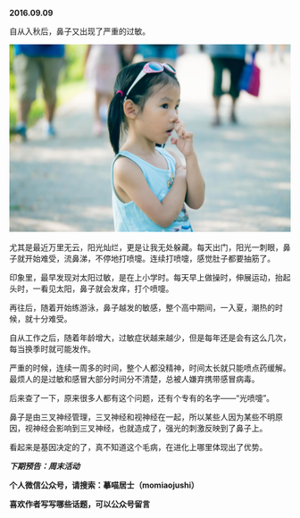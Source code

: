 
          
            
**2016.09.09**

自从入秋后，鼻子又出现了严重的过敏。




![](img/51001-22b2abba60050253.jpg)




尤其是最近万里无云，阳光灿烂，更是让我无处躲藏。每天出门，阳光一刺眼，鼻子就开始难受，流鼻涕，不停地打喷嚏。连续打喷嚏，感觉肚子都要抽筋了。

印象里，最早发现对太阳过敏，是在上小学时。每天早上做操时，伸展运动，抬起头时，一看见太阳，鼻子就会发痒，打个喷嚏。

再往后，随着开始练游泳，鼻子越发的敏感，整个高中期间，一入夏，潮热的时候，就十分难受。

自从工作之后，随着年龄增大，过敏症状越来越少，但是每年还是会有这么几次，每当换季时就可能发作。

严重的时候，连续一周多的时间，整个人都没精神，时间太长就只能喷点药缓解。最烦人的是过敏和感冒大部分时间分不清楚，总被人嫌弃携带感冒病毒。

后来查了一下，原来很多人都有这个问题，还有个专有的名字——“光喷嚏”。

鼻子是由三叉神经管理，三叉神经和视神经在一起，所以某些人因为某些不明原因，视神经会影响到三叉神经，也就造成了，强光的刺激反映到了鼻子上。

看起来是基因决定的了，真不知道这个毛病，在进化上哪里体现出了优势。


***下期预告：周末活动***


**个人微信公众号，请搜索：摹喵居士（momiaojushi）**

**喜欢作者写写哪些话题，可以公众号留言**

          
        